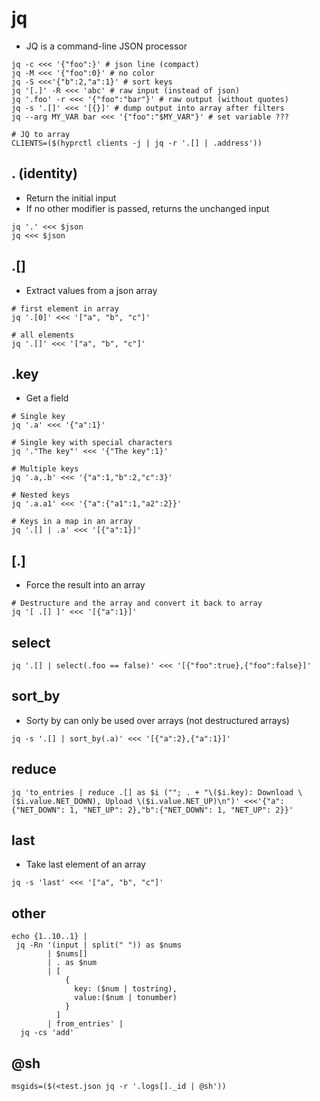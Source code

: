 # jq

- JQ is a command-line JSON processor

```shell
jq -c <<< '{"foo":}' # json line (compact)
jq -M <<< '{"foo":0}' # no color
jq -S <<<'{"b":2,"a":1}' # sort keys
jq '[.]' -R <<< 'abc' # raw input (instead of json)
jq '.foo' -r <<< '{"foo":"bar"}' # raw output (without quotes)
jq -s '.[]' <<< '[{}]' # dump output into array after filters
jq --arg MY_VAR bar <<< '{"foo":"$MY_VAR"}' # set variable ???
```

```shell
# JQ to array
CLIENTS=($(hyprctl clients -j | jq -r '.[] | .address'))
```

## . (identity)

- Return the initial input
- If no other modifier is passed, returns the unchanged input

```shell
jq '.' <<< $json
jq <<< $json
```

## .[]

- Extract values from a json array

```shell
# first element in array
jq '.[0]' <<< '["a", "b", "c"]'

# all elements
jq '.[]' <<< '["a", "b", "c"]'
```

## .key

- Get a field

```shell
# Single key
jq '.a' <<< '{"a":1}'

# Single key with special characters
jq '."The key"' <<< '{"The key":1}'

# Multiple keys
jq '.a,.b' <<< '{"a":1,"b":2,"c":3}'

# Nested keys
jq '.a.a1' <<< '{"a":{"a1":1,"a2":2}}'

# Keys in a map in an array
jq '.[] | .a' <<< '[{"a":1}]'
```

## [.]

- Force the result into an array

```shell
# Destructure and the array and convert it back to array
jq '[ .[] ]' <<< '[{"a":1}]'
```

## select

```shell
jq '.[] | select(.foo == false)' <<< '[{"foo":true},{"foo":false}]'
```

## sort_by

- Sorty by can only be used over arrays (not destructured arrays)

```shell
jq -s '.[] | sort_by(.a)' <<< '[{"a":2},{"a":1}]'
```

## reduce

```shell
jq 'to_entries | reduce .[] as $i (""; . + "\($i.key): Download \($i.value.NET_DOWN), Upload \($i.value.NET_UP)\n")' <<<'{"a":{"NET_DOWN": 1, "NET_UP": 2},"b":{"NET_DOWN": 1, "NET_UP": 2}}'
```

## last

- Take last element of an array

```shell
jq -s 'last' <<< '["a", "b", "c"]'
```

## other

```shell
echo {1..10..1} |
 jq -Rn '(input | split(" ")) as $nums
        | $nums[]
        | . as $num
        | [
            {
              key: ($num | tostring),
              value:($num | tonumber)
            }
          ]
        | from_entries' |
  jq -cs 'add'
```

## @sh

```shell
msgids=($(<test.json jq -r '.logs[]._id | @sh'))
```
